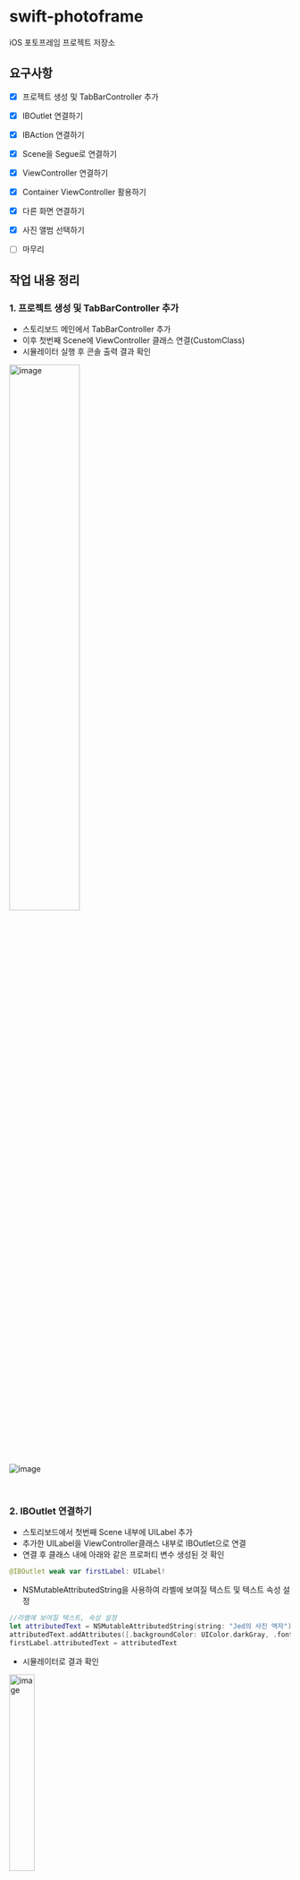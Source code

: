 # swift-photoframe
iOS 포토프레임 프로젝트 저장소



## 요구사항

- [x] 프로젝트 생성 및 TabBarController 추가
- [x] IBOutlet 연결하기
- [x] IBAction 연결하기
- [x] Scene을 Segue로 연결하기
- [x] ViewController 연결하기
- [x] Container ViewController 활용하기
- [x] 다른 화면 연결하기
- [x] 사진 앨범 선택하기
- [ ] 마무리

    

## 작업 내용 정리

### 1. 프로젝트 생성 및 TabBarController 추가

- 스토리보드 메인에서 TabBarController 추가
- 이후 첫번째 Scene에 ViewController 클래스 연결(CustomClass)
- 시뮬레이터 실행 후 콘솔 출력 결과 확인

<img src="https://user-images.githubusercontent.com/68586291/153905653-4ec934d9-49f4-4548-85d7-d610341f6036.png" alt="image" style="width:50%"/>

![image](https://user-images.githubusercontent.com/68586291/153906104-97dd8f5a-1c1d-4498-949f-e149aec20e22.png)

​    

### 2. IBOutlet 연결하기

- 스토리보드에서 첫번째 Scene 내부에 UILabel 추가
- 추가한 UILabel을 ViewController클래스 내부로 IBOutlet으로 연결
- 연결 후 클래스 내에 아래와 같은 프로퍼티 변수 생성된 것 확인

```swift
@IBOutlet weak var firstLabel: UILabel!
```

- NSMutableAttributedString을 사용하여 라벨에 보여질 텍스트 및 텍스트 속성 설정

```swift
//라벨에 보여질 텍스트, 속성 설정
let attributedText = NSMutableAttributedString(string: "Jed의 사진 액자")
attributedText.addAttributes([.backgroundColor: UIColor.darkGray, .font: UIFont.systemFont(ofSize: 40)], range: NSRange(location: 0, length: 10))
firstLabel.attributedText = attributedText
```

- 시뮬레이터로 결과 확인

<img style="width:30%;align:center" alt="image" src="https://user-images.githubusercontent.com/68586291/153997054-75db2d6d-8ae9-4330-ab40-063a9e7a2b53.png">

#### 2-1. NSMutableAttributedString과 일반 Text를 사용했을 때의 차이

> 피드백을 받은 후, 텍스트 속성을 변경할 때 NSMutableAttributedString과 일반 Text을 사용했을 때 어떤 차이가 있는 지 확인해보았다.

- 위의 예시처럼 나오도록 일반 Text를 사용하여 코드를 작성한 후 시뮬레이터로 확인하였다.

```swift
firstLabel.backgroundColor = UIColor.darkGray //배경색 짙은회색으로 지정
firstLabel.textColor = UIColor.white //텍스트 색상 흰색으로 지정
firstLabel.font = UIFont.systemFont(ofSize: 40) //사이즈 40으로 지정
firstLabel.text = "Jed의 사진 액자" //텍스트 내용 동일하게 지정
```

<img src="https://user-images.githubusercontent.com/68586291/154012741-998a70c1-65b4-4bc9-a1d3-4c10f1be2cee.png" alt="image" style="width:30%; align:center"/><img src="https://user-images.githubusercontent.com/68586291/154013295-f2351332-73c7-4949-8e12-41dc5e2e9544.png" alt="image" style="width:30%; align:center"/>

- 같은 결과가 나올 줄 알았는데, 배경색이 적용되는 범위가 NSMutableAttributedString을 적용했을 때와 달랐다.
- 두 가지 방식을 배경색만 달리해서 혼합한 후 다시 시뮬레이터를 확인해보니, 두 가지 방식을 적용했을 때 두 배경색이 서로 겹치며, 적용되는 범위가 각기 다름을 확인할 수 있었다.

```swift
//배경색: 짙은회색, 폰트 색상: 검은색, 폰트사이즈: 40
firstLabel.backgroundColor = UIColor.darkGray
firstLabel.textColor = UIColor.black
firstLabel.font = UIFont.systemFont(ofSize: 40)
firstLabel.text = "Jed의 사진 액자"
//배경색: 검은색, 폰트 색상: 흰색, 폰트사이즈: 40
let attributedText = NSMutableAttributedString(string: "Jed의 사진 액자")
attributedText.addAttributes([.backgroundColor: UIColor.black,
                              .font: UIFont.systemFont(ofSize: 40),
                              .foregroundColor: UIColor.white], range: NSRange(location: 0, length: 10))
firstLabel.attributedText = attributedText
```

- 공식문서를 보니 NSMutableAttributedString에 대해 다음과 같은 설명이 있었다.

```
An NSAttributedString object manages character strings and associated sets of attributes (for example, font and kerning) that apply to individual characters or ranges of characters in the string.
```

- [관련 포스팅](https://jcsoohwancho.github.io/2020-05-21-NSAttributedString-%EB%B6%84%EC%84%9D/) 과 함께 종합해보니, 이해한 바로는 NSMustableAttributedString을 생성한 후, 속성값을 설정하면 라벨 전체에 적용되는 것이 아닌 NSRange 범위 내에 있는 개별 문자에 적용되는 것 같았다.
- 우선 개별 문자 색상이나 사이즈가 변하는 것은 동일하지만, 배경색과 같이 적용 범위의 크기와 관련된 속성 설정일 때는 주의해서 사용해야 겠다.

   

### 3. IBAction 연결하기

<img src="https://user-images.githubusercontent.com/68586291/154094785-70b76066-a0ee-49ac-b1c4-94022c47b0d6.gif" alt="image" style="align:center; width:80%;"/>

- 첫번째 Scene에 UIButton을 하나 추가한 후, nextButton이라는 이름으로 IBOutlet으로 연결

```swift
@IBOutlet weak var nextButton: UIButton!
```

- 이후 다양한 터치 액션을 실험해보고자 __`touch up inside`__  , __`touch up outside`__ , __`touch down`__ 에 해당하는 각각의 IBAction을 연결하여 각기 다른 로직을 적용

```swift
//touch up inside
@IBAction func nextButtonTouchedUpInside(_ sender: Any) {
  self.firstLabel.textColor = UIColor.blue
  self.firstLabel.backgroundColor = UIColor.yellow
  self.firstLabel.alpha = 0.5

  print("touched up inside")
}
//touch up outside
@IBAction func nextButtonTouchedUpOutside(_ sender: Any) {
  self.firstLabel.textColor = UIColor.red
  print("touched up outside")
}
//touch down
@IBAction func nextButtonTouchedDown(_ sender: Any) {
  self.firstLabel.textColor = UIColor.white
  print("touched down")
}
```

- 위의 세 가지 터치 동작의 차이는 아래와 같았음
  - __touch up inside : UI요소를 터치한 후 손가락을 해당 요소 범위 내에서 뗐을 때__
  - __touch up outside: UI요소를 터치한 후 손가락을 해당 요소 범위 밖에서 뗐을 때__
  - __touch down: UI요소를 터치한 후 손가락을 떼지 않았을 때__
- 마지막으로 각기 다른 UIButton에 동일한 IBAction을 연결해보았음
  - 여러 버튼을 하나의 액션에 연결할 수 있으며, 함수 내부에서 파라미터로 받은 sender이 각기 다름을 확인할 수 있음

```swift
@IBOutlet weak var testButton1: UIButton!
@IBOutlet weak var testButton2: UIButton!
@IBOutlet weak var testButton3: UIButton!

@IBAction func testButtonTouchedUpInside(_ sender: UIButton) {
  print("\(sender.hash) : test button touched up inside")
}
```

​    

### 4. Scene을 Segue로 연결하기

> 이번 단계에서는 스토리보드상에서 segue로 scene들을 연결하고 segue의 개념을 학습하는 정도로만 진행했습니다.
> 추후 창 닫기를 위한 rewind segue와 같은 부분은 5단계에서 진행하고자 합니다.

- 스토리보드에서 버튼을 생성한 후 segue를 통해 ViewController과 연결

<img src="https://user-images.githubusercontent.com/68586291/154201308-1d05f793-001b-4bf9-973f-a2162960ed9e.gif" alt="image" style="align:center;width:30%;"/>

- segue는 어플리케이션 내 각 화면 인터페이스 간의 흐름을 정의하는 역할을 하며, 이번 단계에서는 스토리보드 내에 있는 두 개의 view controller 간의 전환을 결정하는 것을 확인할 수 있었음
- segue의 개념이 처음에는 생소해서, 단순히 이전 view controller을 버튼과 연결하면 이전으로 돌아가는 줄 알았지만 실제로 확인해보니 새로운 view controller가 위에 다시 쌓이는 식으로 진행되고 있었음
- [공식문서](https://developer.apple.com/library/archive/featuredarticles/ViewControllerPGforiPhoneOS/UsingSegues.html#//apple_ref/doc/uid/TP40007457-CH15-SW1)를 보니 ***A segue always presents a new view controller, but you can also use an unwind segue to dismiss a view controller*** 라고 나와 있는 것으로 보아 segue는 그 자체로 새로운 화면을 생성하는 역할을 하는 것이며 만일 이전 화면으로 되돌릴 경우에는 unwind segue를 사용해야 할 듯함
  - unwind segue에 대해서는 5단계에서 진행하기로 하였다!

​    

### 5. ViewController 연결하기

> 진행하기 전에 전반적인 버튼, 라벨 디자인을 좀 더 보기좋게 변경하고 진행했음

<img src="https://user-images.githubusercontent.com/68586291/154320046-0d6b0feb-25a1-4a0e-adbd-f3d465adff1d.gif" alt="image" style="width: 30%; align: center;"/>    

​    

#### 5-1. Segue 없이 다음 화면으로 연결하기

- 각각의 스토리보드에 있는 Scene에 대해, GrayViewController와 YellowViewController 클래스를 만들어 서로 연결
- 기존에는 InitialView에서 다음 버튼을 누르면 스토리보드에서 생성한 Segue를 통해 GrayViewController로 연결되는 구조였지만, 이번 단계에서는 Segue를 지우고 코드로 화면을 전환하도록 변경했음

```swift
guard let nextViewController = self.storyboard?.instantiateViewController(withIdentifier: "GrayViewController")else{
  print("No NextViewController Found")
  return
}
nextViewController.modalPresentationStyle = .fullScreen
nextViewController.modalTransitionStyle = .coverVertical
self.present(nextViewController, animated: true, completion: nil
```

- UIViewController의 storyboard라는 프로퍼티가 가진 instantiateViewController 함수가 리턴하는 UIViewController을 스토리보드에서 생성했던 GrayViewController로 지정했음
  - 단, 스토리보드에서 해당 Scene의 스토리보드 아이디를 withIdentifier 인자로 입력한 GrayViewController로 명시해야 함
- 리턴한 UIViewController을 nextViewController이라는 변수에 담아준 후, modalPresentationStytle과 modalTransitionStyle 값을 각각 원하는 방식으로 변경했음
  - fullscreen : 다음 화면(모달)이 띄워질 때 전체 화면을 덮도록 함
  - coverVerticial : 화면 전환 애니메이션이 수직방향으로 일어나도록 함
- 이후 present를 호출하면 화면이 전환되는 액션이 발생하는 것을 확인할 수 있음

​    

#### 5-2. Unwind Segue를 통해 화면 닫기

- 4단계에서 보류했던 Unwind Segue를 사용해보았음
- YellowViewController에서 이전의 GrayViewController로 되돌아가는 상황을 가정했음
- Unwind Segue의 경우 우선 되돌아갈 대상이 되는 뷰컨트롤러에 UIStoryboardSegue를 인자로 받는 IBAction 함수를 아래와 같이 작성해야 함

```swift
@IBAction func unwind(_ segue: UIStoryboardSegue){
  print(#function)
}
```

- 이후 스토리보드에서 닫기 버튼을 Scene의 Exit과 연결하면 Unwind Segue 방식으로 해당 화면을 닫고 연결된 이전 화면으로 돌아갈 수 있음

​    

#### 5-3 뷰컨트롤러의 생명주기

<img src="https://t1.daumcdn.net/cfile/tistory/2613D13C58C64DE32C" alt="img" style="width:50%; align:center;"/>

- 아래와 같은 함수를 각각 오버라이딩 한 후, 함수가 호출되는 순서를 확인했음

```swift
override func viewWillAppear(_ animated: Bool) {
  print(#file, #line, #function, #column)
}

override func viewDidAppear(_ animated: Bool) {
  print(#file, #line, #function, #column)
}

override func viewWillDisappear(_ animated: Bool) {
  print(#file, #line, #function, #column)
}

override func viewDidDisappear(_ animated: Bool) {
  print(#file, #line, #function, #column)
}
```

- 그림과 마찬가지로 화면이 처음 로드되면 viewDidLoad -> viewWillAppear -> viewDidAppear 순서로 함수가 호출되고, 화면이 닫힐 때는 viewWillDisappear -> viewDidDisappear 순서로 화면이 닫히는 것을 확인할 수 있었음

​    

### 6. Container View Controller 활용하기

<img src="https://user-images.githubusercontent.com/68586291/154426264-1886c131-be91-426d-b684-6616e664a222.gif" alt="image" style="align:center; width: 30%;"/>

- Navigation Bar을 추가

- 처음에는 연결된 GrayViewController, YelloViewController Scene에 Back 네비게이션 버튼이 자동으로 생기지 않는 문제가 발생했음

- 또한 화면 넘김 역시 기존과 그대로 아래에서 위로 모달이 올라오는 방식으로 이루어졌음

- 우선 화면을 연결하는 Segue를 다시 생성하고, 화면을 넘기는 방식(kind)을 모달이 아닌 show로 바꿈으로써 연결된 화면들에 자동으로 네비게이션 버튼이 생기고 왼쪽에서 오른쪽으로 화면이 넘기는 애니메이션 확인

- 이후 기존에 아래와 같이 작성한 화면을 닫는 코드는 동작하지 않았음

  ```swift
  @IBAction func dismissButtonTouched(_ sender: Any) {
    self.dismiss(animated: true, completion: nil)
  }
  ```

- 위의 코드는 아래와 같이 navigationController 프로퍼티의 함수를 호출하는 식으로 변경하여 이전 화면으로 돌아가는 것을 확인

  ```swift
  @IBAction func exitButtonTouched(_ sender: UIButton) {
    self.navigationController?.popViewController(animated: true)
  }
  ```

​    

#### 6-1. Navigation Controller

- [공식문서](https://developer.apple.com/documentation/uikit/uinavigationcontroller)에서는 UINavigationController에 대해 스택 기반의 계층화된 콘텐츠가 모여있는 view controller 컨테이너로 정의하고 있음

  *A container view controller that defines a stack-based scheme for navigating hierarchical content.*

- 이러한 구조에서는 한 시점에 하나의 view controller만이 보이도록 하고 있으며, 하나의 view controller이 보이도록 선택하면 이를 스크린에 push하고(기존의 화면은 화면에서 사라짐),  back button과 같은 닫기 버튼을 누르면 top에 위치한 view controller을 화면에서 pop하여 사라지게 한 후 바로 밑에 있는 view controller이 화면에 위치하도록 함

  - 이런 식으로 여러 view가 스택과 같이 push, pop의 과정을 거치며 사용자에게 보이는 화면은 스택의 top에 해당하는 부분이라는 점에서, 화면을 전환하고 닫는 관련 함수의 이름도 popViewController, pushViewController와 같은 형식으로 표현

​    

### 7. 다른 화면 연결하기

<img src="https://user-images.githubusercontent.com/68586291/154537526-12e2654d-ce8f-4897-9827-472b93cf22c3.gif" alt="image" style="width:30%; align:center;"/>

- UIImageView, UIImage를 활용
- 스토리보드에서 ImageView 아이템을 추가한 후, 생성해둔 WhiteViewController 클래스에 IBOutlet으로 이전과 동일하게 연결
  - imageView IBOutlet 변수 생성

```swift
@IBOutlet weak var imageView: UIImageView!
```

- 이후 다음 버튼을 눌렀을 때 실행할 nextButtonTouched 함수 내부에서 1~22 사이의 랜덤 숫자를 도출해서 이에 해당하는 이미지 파일명을 만듦
  - 이후 이에 해당하는 파일정보로 UIImage를 생성해서, imageView.image 속성에 값을 할당

```swift
@IBAction func nextButtonTouched(_ sender: UIButton) {
  imageView.image = getRandomImage(number: Int.random(in: 1...22))
}

func getRandomImage(number: Int)-> UIImage?{
  let fileName: String = number<10 ? "0\(number)" : String(number)
  return UIImage(named: "Demo Images/\(fileName).jpg")
}
```

- 이미지를 이미지뷰 사이즈에 맞추기 위해서는 Content Mode 를 아래와 같이 Scale To Fill로 변경해줌

```swift
imageView.contentMode = .scaleToFill
```

​    

### 8. 사진 앨범 선택하기

<img src="https://user-images.githubusercontent.com/68586291/154623719-999c412d-e4fb-4a6e-8d8b-cc83277b00b3.gif" alt="image" style="width:26%;align:center;"/>

- 사진액자 이미지를 넣을 새로운 ImageView 추가 후 frameView라는 변수에 @IBOutlet으로 연결

  - 미리 다운받은 photoframe-border.png 파일로 UIImage를 만들어서 이미지 속성으로 추가함

  ```swift
  @IBOutlet weak var frameView: UIImageView!
  
  func setFrameView(){
    frameView.image = UIImage(named: "Demo Images/photoframe-border.png")
    frameView.center.x = self.view.center.x
    frameView.center.y = self.view.center.y*0.7
  }
  ```

- 앨범에서 사진 선택을 위해 선택 버튼 추가 후 selectButton이라는 변수에 @IBOutlet으로 연결한 후, selectButtonTouched라는 @IBAction 함수 생성

  ```swift
  @IBOutlet weak var selectButton: UIButton!
  @IBAction func selectButtonTouched(_ sender: UIButton) {
    //...
  }
  ```

- UIImagePickerController을 사용하여 앨범에 있는 사진을 가져와 UIImage를 생성해서 사용하도록 설정

  ```swift
  @IBAction func selectButtonTouched(_ sender: UIButton) {
    let imagePicker = UIImagePickerController()
    imagePicker.sourceType = .photoLibrary
    imagePicker.allowsEditing = true
    imagePicker.delegate = self
    self.present(imagePicker, animated: true, completion: nil)
  }
  ```

- [공식문서](https://developer.apple.com/documentation/uikit/uiimagepickercontroller) 를 보니, UIImagePickerController을 사용하기 위해서는 UIImagePickerControllerDelegate 프로토콜에 delegate를 전달해야 된다고 명시되있음

  - 유저가 앨범에 있는 사진을 선택하는 등의 액션을 취하면 delegate object에 이를 알리는 것
  - 이럴 경우 delegate object는 UIImagePickerController의 동작을 위임받아 사용자에게 응답하게 됨

  ```swift
  imagePicker.delegate = self
  ```

  - 결국 위의 코드가 의미하는 것은, 생성한 UIImagePickerController의 delegate object로 self, 즉 WhiteViewController을 지정하게되는 것을 의미함

- 이후 delegate object의 응답을 위해 아래와 같이 UIImagePickerControllerDelegate 프로토콜을 구현하여 위임받아 응답할 동작을 정의함

  ```swift
  extension WhiteViewController: UIImagePickerControllerDelegate, UINavigationControllerDelegate{
    func imagePickerController(_ picker: UIImagePickerController, didFinishPickingMediaWithInfo info: [UIImagePickerController.InfoKey : Any]) {
      let selectedImage = info[UIImagePickerController.InfoKey.originalImage] as? UIImage
      self.imageView.image = selectedImage
      picker.dismiss(animated: true, completion: nil)
    }
  }
  ```

  



